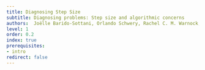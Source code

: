 ```yaml
---
title: Diagnosing Step Size
subtitle: Diagnosing problems: Step size and algorithmic concerns
authors:  Joëlle Barido-Sottani, Orlando Schwery, Rachel C. M. Warnock, Chi Zhang, April Marie Wright
level: 1
order: 0.2
index: true
prerequisites:
- intro
redirect: false
---
```


# 

